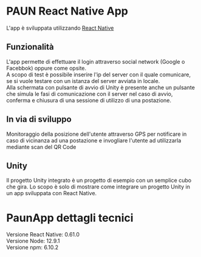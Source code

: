 # PAUN React Native App 

L'app è sviluppata utilizzando [React Native](https://facebook.github.io/react-native/)

## Funzionalità
L'app permette di effettuare il login attraverso social network (Google o Facebbok) oppure come opsite.  
A scopo di test è possibile inserire l'ip del server con il quale comunicare, se si vuole testare con un istanza del server avviata in locale.  
Alla schermata con pulsante di avvio di Unity è presente anche un pulsante che simula le fasi di comunicazione con il server nel caso di avvio, conferma e chiusura di una sessione di utilizzo di una postazione.  

## In via di sviluppo
Monitoraggio della posizione dell'utente attraverso GPS per notificare in caso di vicinanza ad una postazione e invogliare l'utente ad utilizzarla mediante scan del QR Code

## Unity
Il progetto Unity integrato è un progetto di esempio con un semplice cubo che gira. Lo scopo è solo di mostrare come integrare un progetto Unity in un app sviluppata con React Native.

# PaunApp dettagli tecnici
Versione React Native: 0.61.0  
Versione Node: 12.9.1  
Versione npm: 6.10.2  
